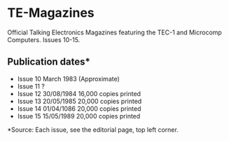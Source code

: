 # TE-Magazines
Official Talking Electronics Magazines featuring the TEC-1 and Microcomp Computers. Issues 10-15.


## Publication dates*
- Issue 10  March 1983 (Approximate)
- Issue 11  ?
- Issue 12  30/08/1984  16,000 copies printed
- Issue 13  20/05/1985  20,000 copies printed
- Issue 14  01/04/1086  20,000 copies printed
- Issue 15  15/05/1989  20,000 copies printed

*Source: Each issue, see the editorial page, top left corner.
